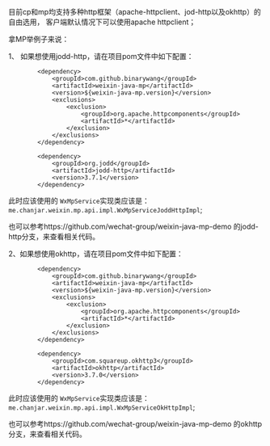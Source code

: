 目前cp和mp均支持多种http框架（apache-httpclient、jod-http以及okhttp）的自由选用，
客户端默认情况下可以使用apache httpclient；

拿MP举例子来说：

1、 如果想使用jodd-http，请在项目pom文件中如下配置：
```
        <dependency>
            <groupId>com.github.binarywang</groupId>
            <artifactId>weixin-java-mp</artifactId>
            <version>${weixin-java-mp.version}</version>
            <exclusions>
                <exclusion>
                    <groupId>org.apache.httpcomponents</groupId>
                    <artifactId>*</artifactId>
                </exclusion>
            </exclusions>
        </dependency>

        <dependency>
            <groupId>org.jodd</groupId>
            <artifactId>jodd-http</artifactId>
            <version>3.7.1</version>
        </dependency>
```
此时应该使用的 `WxMpService`实现类应该是：
 `me.chanjar.weixin.mp.api.impl.WxMpServiceJoddHttpImpl`;

也可以参考https://github.com/wechat-group/weixin-java-mp-demo 的jodd-http分支，来查看相关代码。

2、如果想使用okhttp，请在项目pom文件中如下配置：
```
        <dependency>
            <groupId>com.github.binarywang</groupId>
            <artifactId>weixin-java-mp</artifactId>
            <version>${weixin-java-mp.version}</version>
            <exclusions>
                <exclusion>
                    <groupId>org.apache.httpcomponents</groupId>
                    <artifactId>*</artifactId>
                </exclusion>
            </exclusions>
        </dependency>

        <dependency>
            <groupId>com.squareup.okhttp3</groupId>
            <artifactId>okhttp</artifactId>
            <version>3.7.0</version>
        </dependency>
```
此时应该使用的 `WxMpService`实现类应该是：
 `me.chanjar.weixin.mp.api.impl.WxMpServiceOkHttpImpl`;

也可以参考https://github.com/wechat-group/weixin-java-mp-demo 的okhttp分支，来查看相关代码。